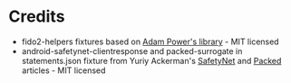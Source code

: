 # Credits

- fido2-helpers fixtures based on [Adam Power's library](https://github.com/apowers313/fido2-helpers) - MIT licensed
- android-safetynet-clientresponse and packed-surrogate in statements.json fixture from Yuriy Ackerman's [SafetyNet](https://medium.com/@herrjemand/verifying-fido2-safetynet-attestation-bd261ce1978d) and [Packed](https://medium.com/@herrjemand/verifying-fido2-packed-attestation-a067a9b2facd) articles - MIT licensed